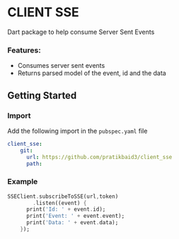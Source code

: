 # CLIENT SSE

Dart package to help consume Server Sent Events

### Features:
* Consumes server sent events
* Returns parsed model of the event, id and the data

## Getting Started


### Import
Add the following import in the ```pubspec.yaml``` file
```yaml
client_sse:
    git:
      url: https://github.com/pratikbaid3/client_sse
      path:
```

### Example
```dart
SSEClient.subscribeToSSE(url,token)
        .listen((event) {
      print('Id: ' + event.id);
      print('Event: ' + event.event);
      print('Data: ' + event.data);
    });
```
